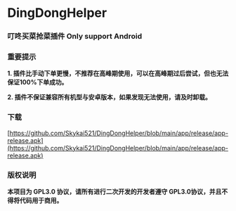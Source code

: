 # DingDongHelper
### 叮咚买菜抢菜插件 Only support Android 

### 重要提示
**1. 插件比手动下单更慢，不推荐在高峰期使用，可以在高峰期过后尝试，但也无法保证100%下单成功。**

**2. 插件不保证兼容所有机型与安卓版本，如果发现无法使用，请及时卸载。**

### 下载

[https://github.com/Skykai521/DingDongHelper/blob/main/app/release/app-release.apk](https://github.com/Skykai521/DingDongHelper/blob/main/app/release/app-release.apk)


### 版权说明

**本项目为 GPL3.0 协议，请所有进行二次开发的开发者遵守 GPL3.0协议，并且不得将代码用于商用。**
